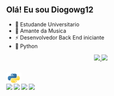 ## Olá! Eu sou Diogowg12 

- 🔭 Estudande Universitario
- 👯 Amante da Musica 
- ⚡ Desenvolvedor Back End iniciante 
- 🐍 Python

<div align="center">
  <a href="https://github.com/diogowg12">
  <img height="180em" src="https://github-readme-stats.vercel.app/api?username=diogowg12&show_icons=true&theme=dracula&include_all_commits=true&count_private=true"/>
  <img height="110em" src="https://github-readme-stats.vercel.app/api/top-langs/?username=diogowg12&layout=compact&langs_count=7&theme=dracula"/>
</div>


##

</div>
  <img align="center" alt="Rafa-Python" height="30" width="40" src="https://raw.githubusercontent.com/devicons/devicon/master/icons/python/python-original.svg">
  
</div>



<div> 
  <a href="https://www.youtube.com/channel/UCMNvXHBAhUC-okMazseosIA" target="_blank"><img src="https://img.shields.io/badge/YouTube-FF0000?style=for-the-badge&logo=youtube&logoColor=white" target="_blank"></a>
  <a href="https://www.instagram.com/diogowg12/" target="_blank"><img src="https://img.shields.io/badge/-Instagram-%23E4405F?style=for-the-badge&logo=instagram&logoColor=white" target="_blank"></a>
  <a href = "mailto:diogowg.lima89@gmail.com"><img src="https://img.shields.io/badge/-Gmail-%23333?style=for-the-badge&logo=gmail&logoColor=white" target="_blank"></a>
  <a href="https://www.linkedin.com/in/diogo-dos-santos-lima-778115213/" target="_blank"><img src="https://img.shields.io/badge/-LinkedIn-%230077B5?style=for-the-badge&logo=linkedin&logoColor=white" target="_blank"></a> 
